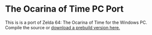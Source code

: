 # The Ocarina of Time PC Port

This is is a port of Zelda 64: The Ocarina of Time for the Windows PC. Compile the source or [download a prebuild version here.](https://mega.nz/file/3UdEBDjI#HlO0mUojScKTO4NYzO_v_afaD3xTMxlanZEX7xGBOrY)
